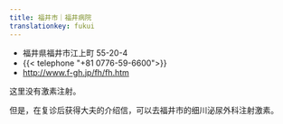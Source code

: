 ```yaml
---
title: 福井市｜福井病院
translationkey: fukui
---
```


- 福井県福井市江上町 55-20-4
- {{< telephone "+81 0776-59-6600">}}
- <http://www.f-gh.jp/fh/fh.htm>

这里没有激素注射。

但是，在复诊后获得大夫的介绍信，可以去福井市的细川泌尿外科注射激素。
